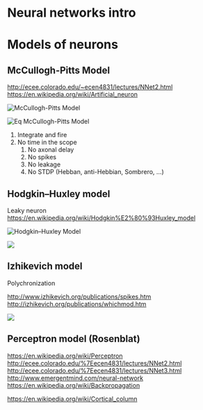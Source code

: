 # Neural networks intro

# Models of neurons 

## McCullogh-Pitts Model

http://ecee.colorado.edu/~ecen4831/lectures/NNet2.html
https://en.wikipedia.org/wiki/Artificial_neuron

![McCullogh-Pitts Model](http://ecee.colorado.edu/%7Eecen4831/lectures/MPneuron.gif)

![Eq McCullogh-Pitts Model](http://ecee.colorado.edu/%7Eecen4831/lectures/NN2img1.gif)

1. Integrate and fire 
1. No time in the scope
   1. No axonal delay
   1. No spikes 
   1. No leakage
   1. No STDP (Hebban, anti-Hebbian, Sombrero, ...)


## Hodgkin–Huxley model

Leaky neuron
https://en.wikipedia.org/wiki/Hodgkin%E2%80%93Huxley_model


![Hodgkin–Huxley Model](https://upload.wikimedia.org/wikipedia/commons/c/cf/Hodgkin-Huxley.jpg)



![](https://wikimedia.org/api/rest_v1/media/math/render/svg/8d2b282ed79a5aa53454391d91291c9eb10fd4bf)

## Izhikevich model

Polychronization

http://www.izhikevich.org/publications/spikes.htm
http://izhikevich.org/publications/whichmod.htm

![](http://www.izhikevich.org/publications/izhik.gif)

## Perceptron model (Rosenblat) 

https://en.wikipedia.org/wiki/Perceptron
http://ecee.colorado.edu/%7Eecen4831/lectures/NNet2.html
http://ecee.colorado.edu/%7Eecen4831/lectures/NNet3.html
http://www.emergentmind.com/neural-network
https://en.wikipedia.org/wiki/Backpropagation


https://en.wikipedia.org/wiki/Cortical_column
